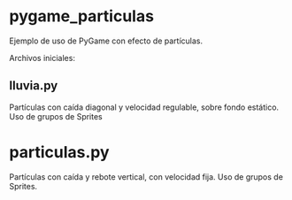# pygame_particulas

Ejemplo de uso de PyGame con efecto de partículas.

Archivos iniciales:

## lluvia.py

Partículas con caída diagonal y velocidad regulable, sobre fondo estático. 
Uso de grupos de Sprites

# particulas.py

Partículas con caída y rebote vertical, con velocidad fija.
Uso de grupos de Sprites.